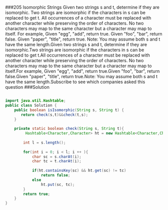 ###205 Isomorphic Strings
Given two strings s and t, determine if they are isomorphic.
Two strings are isomorphic if the characters in s can be replaced to get t.
All occurrences of a character must be replaced with another character while preserving the order of characters. No two characters may map to the same character but a character may map to itself.
For example,
Given "egg", "add", return true.
Given "foo", "bar", return false.
Given "paper", "title", return true.
Note:
You may assume both s and t have the same length.Given two strings s and t, determine if they are isomorphic.Two strings are isomorphic if the characters in s can be replaced to get t.All occurrences of a character must be replaced with another character while preserving the order of characters. No two characters may map to the same character but a character may map to itself.For example,
Given "egg", "add", return true.Given "foo", "bar", return false.Given "paper", "title", return true.Note:
You may assume both s and t have the same length.Subscribe to see which companies asked this question
###Solution
```java

import java.util.Hashtable;
public class Solution {
    public boolean isIsomorphic(String s, String t) {
       return check(s,t)&&check(t,s);
    }
    
    private static boolean check(String s, String t){
         Hashtable<Character,Character> ht = new Hashtable<Character,Character>();
        
        int l = s.length();
        
        for(int i = 0; i < l; i ++ ){
            char sc = s.charAt(i);
            char tc = t.charAt(i);
            
            if(ht.containsKey(sc) && ht.get(sc) != tc)
            	return false;
            else
            	ht.put(sc, tc);
        }
		return true;
    }
}